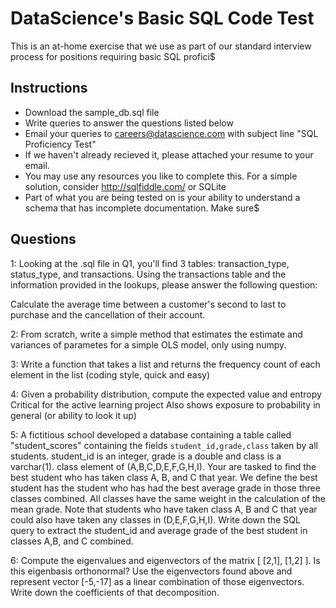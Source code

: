 
DataScience's Basic SQL Code Test
================================

This is an at-home exercise that we use as part of our standard interview process for positions requiring basic SQL profici$

## Instructions

* Download the sample_db.sql file
* Write queries to answer the questions listed below
* Email your queries to careers@datascience.com with subject line "SQL Proficiency Test"
* If we haven't already recieved it, please attached your resume to your email.
* You may use any resources you like to complete this.  For a simple solution, consider http://sqlfiddle.com/ or SQLite
* Part of what you are being tested on is your ability to understand a schema that has incomplete documentation.  Make sure$

## Questions

1: Looking at the .sql file in Q1, you'll find 3 tables: transaction_type, status_type, and transactions. Using the transactions table and the information provided in the lookups, please answer the following question:

Calculate the average time between a customer's second to last to purchase and the cancellation of their account.

2: From scratch, write a simple method that estimates the estimate and variances of parametes for a simple OLS model, only using numpy.

3: Write a function that takes a list and returns the frequency count of each element in the list (coding style, quick and easy)

4: Given a probability distribution, compute the expected value and entropy
Critical for the active learning project
Also shows exposure to probability in general (or ability to look it up)

5: A fictitious school developed a database containing a table called "student_scores" containing the fields `student_id,grade,class` taken by all students. student_id is an integer, grade is a double and class is a varchar(1). class element of (A,B,C,D,E,F,G,H,I). Your are tasked to find the best student who has taken class A, B, and C that year. We define the best student has the student who has had the best average grade in those three classes combined. All classes have the same weight in the calculation of the mean grade. Note that students who have taken class A, B and C that year could also have taken any classes in (D,E,F,G,H,I). Write down the SQL query to extract the student_id and average grade of the best student in classes A,B, and C combined.  

6: Compute the eigenvalues and eigenvectors of the matrix [ [2,1], [1,2] ]. Is this eigenbasis orthonormal? Use the eigenvectors found above and represent vector [-5,-17] as a linear combination of those eigenvectors. Write down the coefficients of that decomposition.




